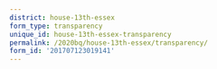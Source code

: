 ```yaml
---
district: house-13th-essex
form_type: transparency
unique_id: house-13th-essex-transparency
permalink: /2020bq/house-13th-essex/transparency/
form_id: '201707123019141'
---
```

